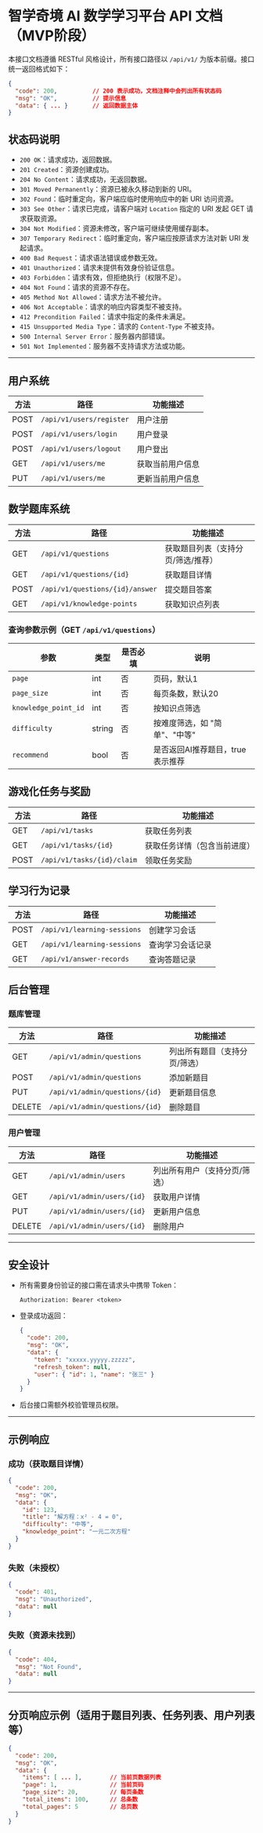 # 智学奇境 AI 数学学习平台 API 文档（MVP阶段）

本接口文档遵循 RESTful 风格设计，所有接口路径以 `/api/v1/` 为版本前缀。接口统一返回格式如下：

```json
{
  "code": 200,          // 200 表示成功，文档注释中会列出所有状态码
  "msg": "OK",          // 提示信息
  "data": { ... }       // 返回数据主体
}
````

## 状态码说明

* `200 OK`：请求成功，返回数据。
* `201 Created`：资源创建成功。
* `204 No Content`：请求成功，无返回数据。
* `301 Moved Permanently`：资源已被永久移动到新的 URI。
* `302 Found`：临时重定向，客户端应临时使用响应中的新 URI 访问资源。
* `303 See Other`：请求已完成，请客户端对 `Location` 指定的 URI 发起 GET 请求获取资源。
* `304 Not Modified`：资源未修改，客户端可继续使用缓存副本。
* `307 Temporary Redirect`：临时重定向，客户端应按原请求方法对新 URI 发起请求。
* `400 Bad Request`：请求语法错误或参数无效。
* `401 Unauthorized`：请求未提供有效身份验证信息。
* `403 Forbidden`：请求有效，但拒绝执行（权限不足）。
* `404 Not Found`：请求的资源不存在。
* `405 Method Not Allowed`：请求方法不被允许。
* `406 Not Acceptable`：请求的响应内容类型不被支持。
* `412 Precondition Failed`：请求中指定的条件未满足。
* `415 Unsupported Media Type`：请求的 `Content-Type` 不被支持。
* `500 Internal Server Error`：服务器内部错误。
* `501 Not Implemented`：服务器不支持请求方法或功能。

---

## 用户系统

| 方法   | 路径                       | 功能描述     |
| ---- | ------------------------ | -------- |
| POST | `/api/v1/users/register` | 用户注册     |
| POST | `/api/v1/users/login`    | 用户登录     |
| POST | `/api/v1/users/logout`   | 用户登出     |
| GET  | `/api/v1/users/me`       | 获取当前用户信息 |
| PUT  | `/api/v1/users/me`       | 更新当前用户信息 |

## 数学题库系统

| 方法   | 路径                              | 功能描述               |
| ---- | ------------------------------- | ------------------ |
| GET  | `/api/v1/questions`             | 获取题目列表（支持分页/筛选/推荐） |
| GET  | `/api/v1/questions/{id}`        | 获取题目详情             |
| POST | `/api/v1/questions/{id}/answer` | 提交题目答案             |
| GET  | `/api/v1/knowledge-points`      | 获取知识点列表            |

### 查询参数示例（GET `/api/v1/questions`）

| 参数                   | 类型     | 是否必填 | 说明                  |
| -------------------- | ------ | ---- | ------------------- |
| `page`               | int    | 否    | 页码，默认1              |
| `page_size`          | int    | 否    | 每页条数，默认20           |
| `knowledge_point_id` | int    | 否    | 按知识点筛选              |
| `difficulty`         | string | 否    | 按难度筛选，如 "简单"、"中等"   |
| `recommend`          | bool   | 否    | 是否返回AI推荐题目，true表示推荐 |

## 游戏化任务与奖励

| 方法   | 路径                         | 功能描述           |
| ---- | -------------------------- | -------------- |
| GET  | `/api/v1/tasks`            | 获取任务列表         |
| GET  | `/api/v1/tasks/{id}`       | 获取任务详情（包含当前进度） |
| POST | `/api/v1/tasks/{id}/claim` | 领取任务奖励         |

## 学习行为记录

| 方法   | 路径                          | 功能描述     |
| ---- | --------------------------- | -------- |
| POST | `/api/v1/learning-sessions` | 创建学习会话   |
| GET  | `/api/v1/learning-sessions` | 查询学习会话记录 |
| GET  | `/api/v1/answer-records`    | 查询答题记录   |

## 后台管理

### 题库管理

| 方法     | 路径                             | 功能描述            |
| ------ | ------------------------------ | --------------- |
| GET    | `/api/v1/admin/questions`      | 列出所有题目（支持分页/筛选） |
| POST   | `/api/v1/admin/questions`      | 添加新题目           |
| PUT    | `/api/v1/admin/questions/{id}` | 更新题目信息          |
| DELETE | `/api/v1/admin/questions/{id}` | 删除题目            |

### 用户管理

| 方法     | 路径                         | 功能描述            |
| ------ | -------------------------- | --------------- |
| GET    | `/api/v1/admin/users`      | 列出所有用户（支持分页/筛选） |
| GET    | `/api/v1/admin/users/{id}` | 获取用户详情          |
| PUT    | `/api/v1/admin/users/{id}` | 更新用户信息          |
| DELETE | `/api/v1/admin/users/{id}` | 删除用户            |

---

## 安全设计

* 所有需要身份验证的接口需在请求头中携带 Token：

  ```
  Authorization: Bearer <token>
  ```

* 登录成功返回：

  ```json
  {
    "code": 200,
    "msg": "OK",
    "data": {
      "token": "xxxxx.yyyyy.zzzzz",
      "refresh_token": null,
      "user": { "id": 1, "name": "张三" }
    }
  }
  ```

* 后台接口需额外校验管理员权限。

---

## 示例响应

### 成功（获取题目详情）

```json
{
  "code": 200,
  "msg": "OK",
  "data": {
    "id": 123,
    "title": "解方程：x² - 4 = 0",
    "difficulty": "中等",
    "knowledge_point": "一元二次方程"
  }
}
```

### 失败（未授权）

```json
{
  "code": 401,
  "msg": "Unauthorized",
  "data": null
}
```

### 失败（资源未找到）

```json
{
  "code": 404,
  "msg": "Not Found",
  "data": null
}
```

---

## 分页响应示例（适用于题目列表、任务列表、用户列表等）

```json
{
  "code": 200,
  "msg": "OK",
  "data": {
    "items": [ ... ],        // 当前页数据列表
    "page": 1,               // 当前页码
    "page_size": 20,         // 每页条数
    "total_items": 100,      // 总条数
    "total_pages": 5         // 总页数
  }
}
```
